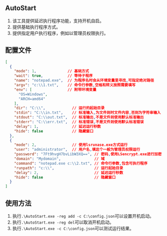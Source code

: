 ## AutoStart
1. 该工具提供延迟执行程序功能，支持开机自启。  
2. 提供基础执行程序方式。
3. 提供指定用户执行程序，例如以管理员权限执行。

## 配置文件
```json
[
  {
    "mode": 1,              // 基础方式
    "wait": true,           // 等待子程序
    "name": "notepad.exe",  // 为程序名时会从环境变量里寻找,可指定绝对路径
    "argv": "c:\\1.txt",    // 命令行参数,空格和转义按照需要填写
    "env": [                // 附带环境变量
      "OS=Windows",
      "ARCH=amd64"
    ],
    "dir": "C:\\",            // 运行的起始目录
    "stdin": "C:\\in.txt",    // 标准输入,为文件则时文件内容,否则为字符串输入
    "stdout": "C:\\out.txt",  // 标准输出,不是文件则使用默认标准输出
    "stderr": "C:\\err.txt",  // 标准错误,不是文件则使用默认标准错误
    "delay": 1,               // 延迟运行秒数
    "hide": false             // 隐藏窗口
  },
  {
    "mode": 2,                // 使用lsrunase.exe方式运行
    "user": "administrator",  // 用户名,填这个一般为管理员权限运行
    "password": "7Ft9hvgH7bvLibW3XQ==", // 密码,使用LSencrypt.exe进行加密
    "domain": "Mydomain",               // 域
    "command": "notepad.exe c:\\2.txt", // 命令行参数,包含可执行程序
    "runpath": "c:\\",                  // 运行起始目录
    "delay": 2,                         // 延迟运行秒数
    "hide": false                       // 隐藏窗口
  }
]
```

## 使用方法
1. 执行`.\AutoStart.exe -reg add -c C:\config.json`可以设置开机启动。  
2. 执行`.\AutoStart.exe -reg del`可以取消开机启动。  
3. 执行`.\AutoStart.exe -c C:\config.json`可以测试运行结果。
